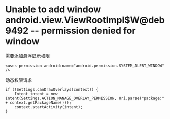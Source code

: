 # Unable to add window android.view.ViewRootImpl$W@deb9492 -- permission denied for window

需要添加悬浮显示权限

```
<uses-permission android:name="android.permission.SYSTEM_ALERT_WINDOW" />
```

动态权限请求

```
if (!Settings.canDrawOverlays(context)) {
    Intent intent = new Intent(Settings.ACTION_MANAGE_OVERLAY_PERMISSION, Uri.parse("package:" + context.getPackageName()));
    context.startActivity(intent);
}
```
